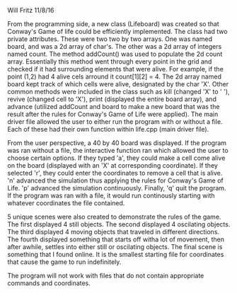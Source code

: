 Will Fritz
11/8/16

From the programming side, a new class (Lifeboard) was created so that Conway's Game of life could be efficiently implemented. The class had two private attributes. These were two two by two arrays. One was named board, and was a 2d array of char's. The other was a 2d array of integers named count. The method addCount() was used to populate the 2d count array. Essentially this method went through every point in the grid and checked if it had surrounding elements that were alive. For example, if the point (1,2) had 4 alive cels arround it count[1][2] = 4. The 2d array named board kept track of which cells were alive, designated by the char 'X'. Other common methods were included in the class such as kill (changed 'X' to ' '), revive (changed cell to 'X'), print (displayed the entire board array), and advance (utilized addCount and board to make a new board that was the result after the rules for Conway's Game of Life were applied). The main driver file allowed the user to either run the program with or without a file. Each of these had their own function within life.cpp (main driver file). 

From the user perspective, a 40 by 40 board was displayed. If the program was ran without a file, the interactive function ran which allowed the user to choose certain options. If they typed 'a', they could make a cell come alive on the board (displayed with an 'X' at corresponding coordinate). If they selected 'r', they could enter the coordinates to remove a cell that is alive. 'n' advanced the simulation thus applying the rules for Conway's Game of Life. 'p' advanced the simulation continuously. Finally, 'q' quit the program. If the program was ran with a file, it would run continously starting with whatever coordinates the file contained.

5 unique scenes were also created to demonstrate the rules of the game. The first displayed 4 still objects. The second displayed 4 oscilating objects. The third displayed 4 moving objects that traveled in different directions. The fourth displayed something that starts off witha  lot of movement, then after awhile, settles into either still or oscilating objects. The final scene is something that I found online. It is the smallest starting file for coordinates that cause the game to run indefinitely.

The program will not work with files that do not contain appropriate commands and coordinates. 
